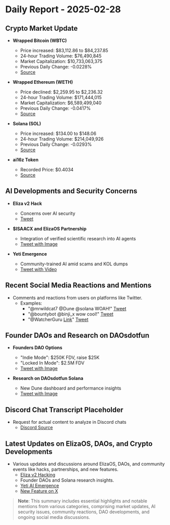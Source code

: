 # Daily Report - 2025-02-28

## Crypto Market Update
- **Wrapped Bitcoin (WBTC)**
  - Price increased: $83,112.86 to $84,237.85
  - 24-hour Trading Volume: $76,490,845
  - Market Capitalization: $10,733,063,375
  - Previous Daily Change: -0.0228%
  - [Source](#)

- **Wrapped Ethereum (WETH)**
  - Price declined: $2,259.95 to $2,236.32
  - 24-hour Trading Volume: $171,444,015
  - Market Capitalization: $6,589,499,040
  - Previous Daily Change: -0.0417%
  - [Source](#)

- **Solana (SOL)**
  - Price increased: $134.00 to $148.06
  - 24-hour Trading Volume: $214,049,926
  - Previous Daily Change: -0.0293%
  - [Source](#)

- **ai16z Token**
  - Recorded Price: $0.4034
  - [Source](#)

## AI Developments and Security Concerns
- **Eliza v2 Hack**
  - Concerns over AI security
  - [Tweet](https://twitter.com/shawmakesmagic/status/1895276315852579188)

- **$ISAACX and ElizaOS Partnership**
  - Integration of verified scientific research into AI agents
  - [Tweet with Image](https://twitter.com/ai16zdao/status/1895418548572606935)

- **Yeti Emergence**
  - Community-trained AI amid scams and KOL dumps
  - [Tweet with Video](https://twitter.com/ai16zdao/status/1895419494614671410)

## Recent Social Media Reactions and Mentions
- Comments and reactions from users on platforms like Twitter.
  - Examples:
    - "@mrwildcat7 @Dune @solana WOAH!" [Tweet](https://twitter.com/daosdotfun/status/1895338775758492078)
    - "@bountybot @binji_x wow cool!" [Tweet](https://twitter.com/dankvr/status/1895558860750139392)
    - "@WatcherGuru [Link](https://t.co/zwTt4J71lJ)" [Tweet](https://twitter.com/dankvr/status/1895500761553162554)

## Founder DAOs and Research on DAOsdotfun
- **Founders DAO Options**
  - "Indie Mode": $250K FDV, raise $25K
  - "Locked In Mode": $2.5M FDV
  - [Tweet with Image](https://twitter.com/daosdotfun/status/1895328570140246418)

- **Research on DAOsdotfun Solana**
  - New Dune dashboard and performance insights
  - [Tweet with Image](https://twitter.com/daosdotfun/status/1895338785027842270)

## Discord Chat Transcript Placeholder
- Request for actual content to analyze in Discord chats
  - [Discord Source](https://discord.com/channels/1253563208833433701/1326603270893867064)

## Latest Updates on ElizaOS, DAOs, and Crypto Developments
- Various updates and discussions around ElizaOS, DAOs, and community events like hacks, partnerships, and new features.
  - [Eliza v2 Hacking](https://twitter.com/shawmakesmagic/status/1895276315852579188)
  - Founder DAOs and Solana research insights.
  - [Yeti AI Emergence](https://twitter.com/ai16zdao/status/1895419494614671410)
  - [New Feature on X](https://twitter.com/dankvr/status/1895558860750139392)

> **Note**: This summary includes essential highlights and notable mentions from various categories, comprising market updates, AI security issues, community reactions, DAO developments, and ongoing social media discussions.
